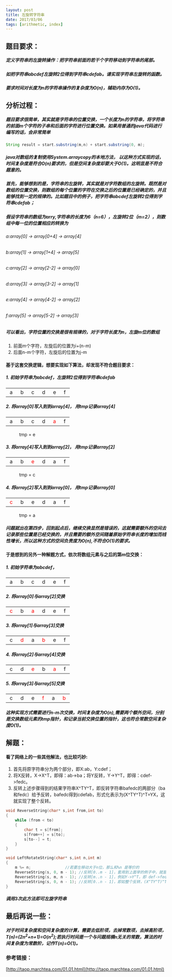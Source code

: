 ```yaml
---
layout: post
title: 左旋转字符串
date: 2017/03/06
tags: [arithmetic, index]
---
```


## 题目要求：
##### 定义字符串的左旋转操作：把字符串前面的若干个字符移动到字符串的尾部。
##### 如把字符串abcdef左旋转2位得到字符串cdefab。请实现字符串左旋转的函数。
##### 要求时间对长度为n的字符串操作的复杂度为O(n)，辅助内存为O(1)。
<!--more-->

## 分析过程：
#####  题目要求很简单，其实就是字符串的位置交换，一个长度为n的字符串，将字符串的前面m个字符的子串和后面的字符进行位置交换。如果用普通的java代码进行编写的话，会非常简单

```JAVA
String result = start.substring(m,n) + start.substring(0, m);
```

##### java对数组的复制使用System.arraycopy的本地方法， 以这种方式实现的话，时间复杂度是符合O(n)要求的，但是空间复杂度却要大于O(1)。这明显是不符合题意的。
##### 首先，能够想到的是，字符串的左旋转，其实就是对字符数组的左旋转。既然是对数组的位置交换，则数组的每个位置的字符在交换之后的位置是已经确定的，并且能够找到一定的规律的。比如题目中的例子，把字符串abcdef左旋转2位得到字符串cdefab；
##### 假设字符串的数组为arry,字符串的长度为6（n=6），左旋转2位（m=2），则数组中每一位的位置相应的转换为
###### a:array[0] -> array[0+4] -> array[4]
###### b:array[1] -> array[1+4] -> array[5]
###### c:array[2] -> array[2-2] -> array[0]
###### d:array[3] -> array[3-2] -> array[1]
###### e:array[4] -> array[4-2] -> array[2]
###### f:array[5] -> array[5-2] -> array[3]
##### 可以看出，字符位置的交换是很有规律的，对于字符长度为n，左旋m位的数组
1. 前面m个字符，左旋后的位置为i+(n-m)
2. 后面n-m个字符，左旋后的位置为j-m

#### 基于这套交换逻辑，想要实现如下算法，却发现不符合题目要求：
##### 1. 初始字符串为abcdef，左旋转2位得到字符串cdefab
<table><tr>
<td>&nbsp;a&nbsp;</td>
<td>&nbsp;b&nbsp;</td>
<td>&nbsp;c&nbsp;</td>
<td>&nbsp;d&nbsp;</td>
<td>&nbsp;e&nbsp;</td>
<td>&nbsp;f&nbsp;</td>
</tr></table>

##### 2. 将array[0]写入到到array[4]， 用tmp记录array[4]
<table><tr>
<td>&nbsp;a&nbsp;</td>
<td>&nbsp;b&nbsp;</td>
<td>&nbsp;c&nbsp;</td>
<td>&nbsp;d&nbsp;</td>
<td>&nbsp;<font color='red'>a</font>&nbsp;</td>
<td>&nbsp;f&nbsp;</td>
</tr></table>

　　　tmp = e

##### 3. 将array[4]写入到到array[2]， 用tmp记录array[2]
<table><tr>
<td>&nbsp;a&nbsp;</td>
<td>&nbsp;b&nbsp;</td>
<td>&nbsp;<font color='red'>e</font>&nbsp;</td>
<td>&nbsp;d&nbsp;</td>
<td>&nbsp;a&nbsp;</td>
<td>&nbsp;f&nbsp;</td>
</tr></table>

　　　tmp = c

##### 4. 将array[2]写入到到array[0]， 用tmp记录array[0]
<table><tr>
<td>&nbsp;<font color='red'>c</font>&nbsp;</td>
<td>&nbsp;b&nbsp;</td>
<td>&nbsp;e&nbsp;</td>
<td>&nbsp;d&nbsp;</td>
<td>&nbsp;a&nbsp;</td>
<td>&nbsp;f&nbsp;</td>
</tr></table>

　　　tmp = a

##### 问题就出在第四步，回到起点后，继续交换显然是错误的，这就需要额外的空间去记录那些位置是已经交换的，并且需要的额外空间随着原始字符串长度的增加而线性增长，所以这种方式的空间负责度为O(n),不符合O(1)的要求。

#### 于是想到的另外一种解题方式，依次将数组元素与之后的第m位交换：
##### 1. 初始字符串为abcdef，
<table><tr>
<td>&nbsp;a&nbsp;</td>
<td>&nbsp;b&nbsp;</td>
<td>&nbsp;c&nbsp;</td>
<td>&nbsp;d&nbsp;</td>
<td>&nbsp;e&nbsp;</td>
<td>&nbsp;f&nbsp;</td>
</tr></table>

##### 2. 将array[0]与array[2]交换

<table><tr>
<td>&nbsp;<font color='red'>c</font>&nbsp;</td>
<td>&nbsp;b&nbsp;</td>
<td>&nbsp;<font color='red'>a</font>&nbsp;</td>
<td>&nbsp;d&nbsp;</td>
<td>&nbsp;e&nbsp;</td>
<td>&nbsp;f&nbsp;</td>
</tr></table>

##### 3.  将array[1]与array[3]交换
<table><tr>
<td>&nbsp;c&nbsp;</td>
<td>&nbsp;<font color='red'>d</font>&nbsp;</td>
<td>&nbsp;a&nbsp;</td>
<td>&nbsp;<font color='red'>b</font>&nbsp;</td>
<td>&nbsp;e&nbsp;</td>
<td>&nbsp;f&nbsp;</td>
</tr></table>

##### 4. 将array[2]与array[4]交换
<table><tr>
<td>&nbsp;c&nbsp;</td>
<td>&nbsp;d&nbsp;</td>
<td>&nbsp;<font color='red'>e</font>&nbsp;</td>
<td>&nbsp;b&nbsp;</td>
<td>&nbsp;<font color='red'>a</font>&nbsp;</td>
<td>&nbsp;f&nbsp;</td>
</tr></table>

##### 5. 将array[3]与array[5]交换
<table><tr>
<td>&nbsp;c&nbsp;</td>
<td>&nbsp;d&nbsp;</td>
<td>&nbsp;e&nbsp;</td>
<td>&nbsp;<font color='red'>f</font>&nbsp;</td>
<td>&nbsp;a&nbsp;</td>
<td>&nbsp;<font color='red'>b</font>&nbsp;</td>
</tr></table>

##### 这种实现方式需要进行n-m次交换，时间复杂度为O(n),需要两个额外空间，分别是交换数组元素的tmp指针，和记录当前交换位置的指针，这也符合常数空间复杂度O(1)。

## 解题：
#### 看了网络上的一些其他解法，也比较巧妙:
1. 首先将原字符串分为两个部分，即X:ab，Y:cdef；
2. 将X反转，X->X^T，即得：ab->ba；将Y反转，Y->Y^T，即得：cdef->fedc。
3. 反转上述步骤得到的结果字符串X^TY^T，即反转字符串bafedc的两部分（ba和fedc）给予反转，bafedc得到cdefab，形式化表示为(X^TY^T)^T=YX，这就实现了整个反转。

```C
void ReverseString(char* s,int from,int to)
{
    while (from < to)
    {
        char t = s[from];
        s[from++] = s[to];
        s[to--] = t;
    }
}

void LeftRotateString(char* s,int n,int m)
{
    m %= n;               //若要左移动大于n位，那么和%n 是等价的
    ReverseString(s, 0, m - 1); //反转[0..m - 1]，套用到上面举的例子中，就是X->X^T，即 abc->cba
    ReverseString(s, m, n - 1); //反转[m..n - 1]，例如Y->Y^T，即 def->fed
    ReverseString(s, 0, n - 1); //反转[0..n - 1]，即如整个反转，(X^TY^T)^T=YX，即 cbafed->defabc。
}
```

##### 调用3次此方法即可左旋字符串

## 最后再说一些：
##### 对于时间复杂度和空间复杂度的计算，需要去低阶项，去掉常数项，去掉高阶项，T(n)=(2n<sup>2</sup>+n+1)=O(n<sup>2</sup>);若执行时间是一个与问题规模n无关的常数，算法的时间复杂度为常数阶，记作T(n)=O(1)。

### 参考链接：
[http://taop.marchtea.com/01.01.html](http://taop.marchtea.com/01.01.html)